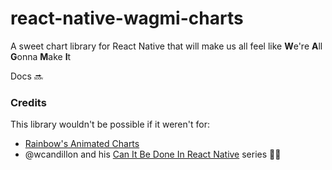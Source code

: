 # react-native-wagmi-charts

A sweet chart library for React Native that will make us all feel like **W**e're **A**ll **G**onna **M**ake **I**t

Docs 🔜

<!-- date options: https://developer.mozilla.org/en-US/docs/Web/JavaScript/Reference/Global_Objects/Intl/DateTimeFormat/DateTimeFormat -->


### Credits

This library wouldn't be possible if it weren't for:

- [Rainbow's Animated Charts](https://github.com/rainbow-me/react-native-animated-charts)
- @wcandillon and his [Can It Be Done In React Native](www.youtube.com/wcandillon) series 💪😍  
